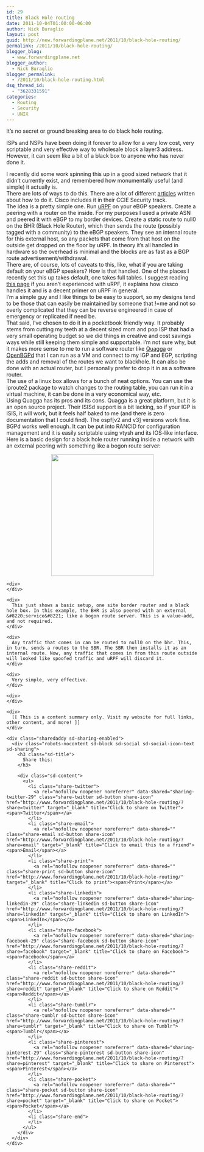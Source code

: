 ```yaml
---
id: 29
title: Black Hole routing
date: 2011-10-04T01:00:00-06:00
author: Nick Buraglio
layout: post
guid: http://new.forwardingplane.net/2011/10/black-hole-routing/
permalink: /2011/10/black-hole-routing/
blogger_blog:
  - www.forwardingplane.net
blogger_author:
  - Nick Buraglio
blogger_permalink:
  - /2011/10/black-hole-routing.html
dsq_thread_id:
  - "3628331591"
categories:
  - Routing
  - Security
  - UNIX
---
```

It&#8217;s no secret or ground breaking area to do black hole routing. 

<div>
  ISPs and NSPs have been doing it forever to allow for a very low cost, very scriptable and very effective way to wholesale block a layer3 address. However, it can seem like a bit of a black box to anyone who has never done it. </p> 
  
  <div>
    I recently did some work spinning this up in a good sized network that it didn&#8217;t currently exist, and remembered how monumentally useful (and simple) it actually is.
  </div>
  
  <div>
    There are lots of ways to do this. There are a lot of different <a href="http://packetlife.net/blog/2009/jul/6/remotely-triggered-black-hole-rtbh-routing/">articles</a> written about how to do it. Cisco includes it in their CCIE Security track.
  </div>
  
  <div>
    The idea is a pretty simple one. Run <a href="http://en.wikipedia.org/wiki/Reverse_path_forwarding#Unicast_RPF_.28uRPF.29">uRPF</a> on your eBGP speakers. Create a peering with a router on the inside. For my purposes I used a private ASN and peered it with eBGP to my border devices. Create a static route to null0 on the BHR (Black Hole Router), which then sends the route (possibly tagged with a community) to the eBGP speakers. They see an internal route for this external host, so any packets that come from that host on the outside get dropped on the floor by uRPF. In theory it&#8217;s all handled in hardware so the overhead is minimal and the blocks are as fast as a BGP route advertisement/withdrawal.
  </div>
  
  <div>
  </div>
  
  <div>
    There are, of course, lots of caveats to this, like, what if you are taking default on your eBGP speakers? How is that handled. One of the places I recently set this up takes default, one takes full tables. I suggest reading <a href="http://www.cisco.com/web/about/security/intelligence/unicast-rpf.html">this page</a> if you aren&#8217;t experienced with uRPF, it explains how cissco handles it and is a decent primer on uRPF in general.
  </div>
  
  <div>
  </div>
  
  <div>
    I&#8217;m a simple guy and I like things to be easy to support, so my designs tend to be those that can easily be maintained by someone that !=me and not so overly complicated that they can be reverse engineered in case of emergency or replicated if need be.
  </div>
  
  <div>
    That said, I&#8217;ve chosen to do it in a pocketbook friendly way. It probably stems from cutting my teeth at a decent sized mom and pop ISP that had a very small operating budget so we did things in creative and cost savings ways while still keeping them simple and supportable. I&#8217;m not sure why, but it makes more sense to me to run a software router like <a href="http://www.blogger.com/www.quagga.net">Quagga</a> or <a href="http://www.openbgpd.org/">OpenBGPd</a> that I can run as a VM and connect to my IGP and EGP, scripting the adds and removal of the routes we want to blackhole. It can also be done with an actual router, but I personally prefer to drop it in as a software router.
  </div>
  
  <div>
  </div>
  
  <div>
    The use of a linux box allows for a bunch of neat options. You can use the iproute2 package to watch changes to the routing table, you can run it in a virtual machine, it can be done in a very economical way, etc.
  </div>
  
  <div>
    Using Quagga has its pros and its cons. Quagga is a great platform, but it is an open source project. Their ISISd support is a bit lacking, so if your IGP is ISIS, it will work, but it feels half baked to me (and there is zero documentation that I could find). The ospf[v2 and v3] versions work fine. BGPd works well enough. It can be put into RANCID for configuration management and it is easily scriptable using vtysh and its IOS-like interface.
  </div>
</div>

<div>
</div>

<div>
  <div>
    Here is a basic design for a black hole router running inside a network with an external peering with something like a bogon route server:
  </div>
</div>

<div>
  </p> 
  
  <div style="clear: both; text-align: center;">
    <a href="http://4.bp.blogspot.com/-5lZmt2zsQ3Y/T3oMBMHyysI/AAAAAAABIS4/T5lzIgb0I2I/s1600/BHR+Example.jpg" style="margin-left: 1em; margin-right: 1em;"><img border="0" height="320" src="http://4.bp.blogspot.com/-5lZmt2zsQ3Y/T3oMBMHyysI/AAAAAAABIS4/T5lzIgb0I2I/s320/BHR+Example.jpg" width="269" /></a>
  </div>
  
  <p>
    </div> 
    
    <div>
    </div>
    
    <div>
      This just shows a basic setup, one site border router and a black hole box. In this example, the BHR is also peered with an external &#8220;service&#8221; like a bogon route server. This is a value-add, and not required.
    </div>
    
    <div>
      Any traffic that comes in can be routed to null0 on the bhr. This, in turn, sends a routes to the SBR. The SBR then installs it as an internal route. Now, any traffic that comes in from this route outside will looked like spoofed traffic and uRPF will discard it.
    </div>
    
    <div>
      Very simple, very effective.
    </div>
    
    <div>
    </div>
    
    <div>
      [[ This is a content summary only. Visit my website for full links, other content, and more! ]]
    </div>
    
    <div class="sharedaddy sd-sharing-enabled">
      <div class="robots-nocontent sd-block sd-social sd-social-icon-text sd-sharing">
        <h3 class="sd-title">
          Share this:
        </h3>
        
        <div class="sd-content">
          <ul>
            <li class="share-twitter">
              <a rel="nofollow noopener noreferrer" data-shared="sharing-twitter-29" class="share-twitter sd-button share-icon" href="http://www.forwardingplane.net/2011/10/black-hole-routing/?share=twitter" target="_blank" title="Click to share on Twitter"><span>Twitter</span></a>
            </li>
            <li class="share-email">
              <a rel="nofollow noopener noreferrer" data-shared="" class="share-email sd-button share-icon" href="http://www.forwardingplane.net/2011/10/black-hole-routing/?share=email" target="_blank" title="Click to email this to a friend"><span>Email</span></a>
            </li>
            <li class="share-print">
              <a rel="nofollow noopener noreferrer" data-shared="" class="share-print sd-button share-icon" href="http://www.forwardingplane.net/2011/10/black-hole-routing/" target="_blank" title="Click to print"><span>Print</span></a>
            </li>
            <li class="share-linkedin">
              <a rel="nofollow noopener noreferrer" data-shared="sharing-linkedin-29" class="share-linkedin sd-button share-icon" href="http://www.forwardingplane.net/2011/10/black-hole-routing/?share=linkedin" target="_blank" title="Click to share on LinkedIn"><span>LinkedIn</span></a>
            </li>
            <li class="share-facebook">
              <a rel="nofollow noopener noreferrer" data-shared="sharing-facebook-29" class="share-facebook sd-button share-icon" href="http://www.forwardingplane.net/2011/10/black-hole-routing/?share=facebook" target="_blank" title="Click to share on Facebook"><span>Facebook</span></a>
            </li>
            <li class="share-reddit">
              <a rel="nofollow noopener noreferrer" data-shared="" class="share-reddit sd-button share-icon" href="http://www.forwardingplane.net/2011/10/black-hole-routing/?share=reddit" target="_blank" title="Click to share on Reddit"><span>Reddit</span></a>
            </li>
            <li class="share-tumblr">
              <a rel="nofollow noopener noreferrer" data-shared="" class="share-tumblr sd-button share-icon" href="http://www.forwardingplane.net/2011/10/black-hole-routing/?share=tumblr" target="_blank" title="Click to share on Tumblr"><span>Tumblr</span></a>
            </li>
            <li class="share-pinterest">
              <a rel="nofollow noopener noreferrer" data-shared="sharing-pinterest-29" class="share-pinterest sd-button share-icon" href="http://www.forwardingplane.net/2011/10/black-hole-routing/?share=pinterest" target="_blank" title="Click to share on Pinterest"><span>Pinterest</span></a>
            </li>
            <li class="share-pocket">
              <a rel="nofollow noopener noreferrer" data-shared="" class="share-pocket sd-button share-icon" href="http://www.forwardingplane.net/2011/10/black-hole-routing/?share=pocket" target="_blank" title="Click to share on Pocket"><span>Pocket</span></a>
            </li>
            <li class="share-end">
            </li>
          </ul>
        </div>
      </div>
    </div>